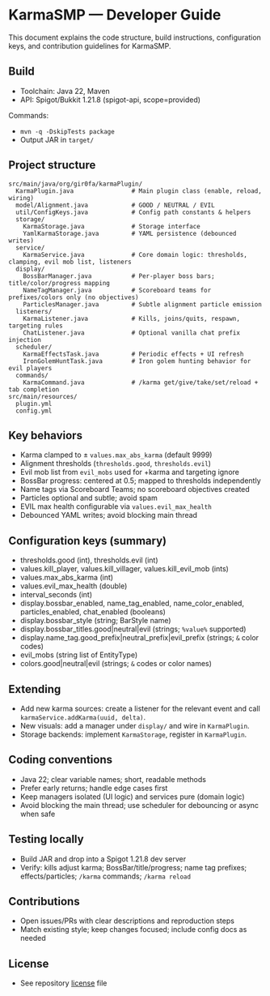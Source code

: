 # KarmaSMP — Developer Guide

This document explains the code structure, build instructions, configuration keys, and contribution guidelines for KarmaSMP.

## Build
- Toolchain: Java 22, Maven
- API: Spigot/Bukkit 1.21.8 (spigot-api, scope=provided)

Commands:
- `mvn -q -DskipTests package`
- Output JAR in `target/`

## Project structure
```
src/main/java/org/gir0fa/karmaPlugin/
  KarmaPlugin.java                # Main plugin class (enable, reload, wiring)
  model/Alignment.java            # GOOD / NEUTRAL / EVIL
  util/ConfigKeys.java            # Config path constants & helpers
  storage/
    KarmaStorage.java             # Storage interface
    YamlKarmaStorage.java         # YAML persistence (debounced writes)
  service/
    KarmaService.java             # Core domain logic: thresholds, clamping, evil mob list, listeners
  display/
    BossBarManager.java           # Per-player boss bars; title/color/progress mapping
    NameTagManager.java           # Scoreboard teams for prefixes/colors only (no objectives)
    ParticlesManager.java         # Subtle alignment particle emission
  listeners/
    KarmaListener.java            # Kills, joins/quits, respawn, targeting rules
    ChatListener.java             # Optional vanilla chat prefix injection
  scheduler/
    KarmaEffectsTask.java         # Periodic effects + UI refresh
    IronGolemHuntTask.java        # Iron golem hunting behavior for evil players
  commands/
    KarmaCommand.java             # /karma get/give/take/set/reload + tab completion
src/main/resources/
  plugin.yml
  config.yml
```

## Key behaviors
- Karma clamped to ± `values.max_abs_karma` (default 9999)
- Alignment thresholds (`thresholds.good`, `thresholds.evil`)
- Evil mob list from `evil_mobs` used for +karma and targeting ignore
- BossBar progress: centered at 0.5; mapped to thresholds independently
- Name tags via Scoreboard Teams; no scoreboard objectives created
- Particles optional and subtle; avoid spam
- EVIL max health configurable via `values.evil_max_health`
- Debounced YAML writes; avoid blocking main thread

## Configuration keys (summary)
- thresholds.good (int), thresholds.evil (int)
- values.kill_player, values.kill_villager, values.kill_evil_mob (ints)
- values.max_abs_karma (int)
- values.evil_max_health (double)
- interval_seconds (int)
- display.bossbar_enabled, name_tag_enabled, name_color_enabled, particles_enabled, chat_enabled (booleans)
- display.bossbar_style (string; BarStyle name)
- display.bossbar_titles.good|neutral|evil (strings; `%value%` supported)
- display.name_tag.good_prefix|neutral_prefix|evil_prefix (strings; `&` color codes)
- evil_mobs (string list of EntityType)
- colors.good|neutral|evil (strings; `&` codes or color names)

## Extending
- Add new karma sources: create a listener for the relevant event and call `karmaService.addKarma(uuid, delta)`.
- New visuals: add a manager under `display/` and wire in `KarmaPlugin`.
- Storage backends: implement `KarmaStorage`, register in `KarmaPlugin`.

## Coding conventions
- Java 22; clear variable names; short, readable methods
- Prefer early returns; handle edge cases first
- Keep managers isolated (UI logic) and services pure (domain logic)
- Avoid blocking the main thread; use scheduler for debouncing or async when safe

## Testing locally
- Build JAR and drop into a Spigot 1.21.8 dev server
- Verify: kills adjust karma; BossBar/title/progress; name tag prefixes; effects/particles; `/karma` commands; `/karma reload`

## Contributions
- Open issues/PRs with clear descriptions and reproduction steps
- Match existing style; keep changes focused; include config docs as needed

## License
- See repository [license](LICENSE.md) file
